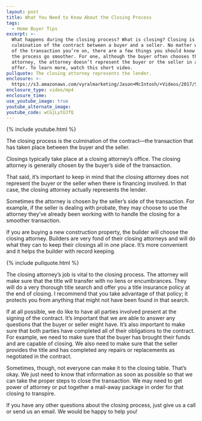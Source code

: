 ```yaml
---
layout: post
title: What You Need to Know About the Closing Process
tags:
  - Home Buyer Tips
excerpt: >-
  What happens during the closing process? What is closing? Closing is the
  culmination of the contract between a buyer and a seller. No matter which side
  of the transaction you’re on, there are a few things you should know to make
  the process go smoother. For one, although the buyer often chooses the closing
  attorney, the attorney doesn’t represent the buyer or the seller in a financed
  offer. To learn more, watch this short video.
pullquote: The closing attorney represents the lender.
enclosure: >-
  https://s3.amazonaws.com/vyralmarketing/Jason+McIntosh/+Videos/2017/Savannah+Real+Estate+Agent-+Closing+Transaction.mp4
enclosure_type: video/mp4
enclosure_time:
use_youtube_image: true
youtube_alternate_image:
youtube_code: wCGjLytUJfQ
---
```



{% include youtube.html %}

The closing process is the culmination of the contract—the transaction that has taken place between the buyer and the seller.

Closings typically take place at a closing attorney’s office. The closing attorney is generally chosen by the buyer’s side of the transaction.

That said, it’s important to keep in mind that the closing attorney does not represent the buyer or the seller when there is financing involved. In that case, the closing attorney actually represents the lender.

Sometimes the attorney is chosen by the seller’s side of the transaction. For example, if the seller is dealing with probate, they may choose to use the attorney they’ve already been working with to handle the closing for a smoother transaction.

If you are buying a new construction property, the builder will choose the closing attorney. Builders are very fond of their closing attorneys and will do what they can to keep their closings all in one place. It’s more convenient and it helps the builder with record keeping.

{% include pullquote.html %}

The closing attorney’s job is vital to the closing process. The attorney will make sure that the title will transfer with no liens or encumbrances. They will do a very thorough title search and offer you a title insurance policy at the end of closing. I recommend that you take advantage of that policy; it protects you from anything that might not have been found in that search.

If at all possible, we do like to have all parties involved present at the signing of the contract. It’s important that we are able to answer any questions that the buyer or seller might have. It’s also important to make sure that both parties have completed all of their obligations to the contract. For example, we need to make sure that the buyer has brought their funds and are capable of closing. We also need to make sure that the seller provides the title and has completed any repairs or replacements as negotiated in the contract.

Sometimes, though, not everyone can make it to the closing table. That’s okay. We just need to know that information as soon as possible so that we can take the proper steps to close the transaction. We may need to get power of attorney or put together a mail-away package in order for that closing to transpire.

If you have any other questions about the closing process, just give us a call or send us an email. We would be happy to help you!